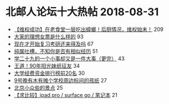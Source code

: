 # 北邮人论坛十大热帖 2018-08-31

- [【维权成功】在老食堂一层吃出蟑螂！后厨情况，维权始末！](https://bbs.byr.cn/article/Food/495848) 209
- [大家的理想女票是什么样的](https://bbs.byr.cn/article/Feeling/3075389) 93
- [现在才开始复习考研还来得及吗](https://bbs.byr.cn/article/AimGraduate/1148409) 67
- [纯属吐槽，不知你是否有相似经历](https://bbs.byr.cn/article/Job/1985916) 51
- [学二十九的一个小事却又是一件大事（更完）](https://bbs.byr.cn/article/Talking/6038814) 43
- [王道！90年阳光妹纸征友](https://bbs.byr.cn/article/Friends/1886686) 34
- [大学经费资金排行榜前20名](https://bbs.byr.cn/article/Picture/3219865) 30
- [9号晚有木有摊个学校周边标间的孩纸](https://bbs.byr.cn/article/Home/113438) 27
- [北京小众些的景点](https://bbs.byr.cn/article/Travel/140052) 25
- [【求比较】ipad pro / surface go / 笔记本](https://bbs.byr.cn/article/Notebook/177247) 21


